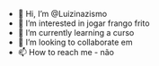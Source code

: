 - 👋 Hi, I’m @Luizinazismo
- 👀 I’m interested in jogar frango frito
- 🌱 I’m currently learning a curso
- 💞️ I’m looking to collaborate em
- 📫 How to reach me - não

<!---Pause 
￼Mute
Current Time 1:00
Duration 6:10
LuizinPkrl/LuizinPkrl is a ✨ special ✨ repository because its `README.md` (this file) appears on your GitHub profile.Pause
￼Mute
Current Time 1:05
Duration 6:10
You can click the Preview link to take a look at your changes.
--->
